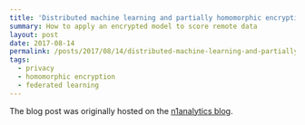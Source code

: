 ```yaml
---
title: 'Distributed machine learning and partially homomorphic encryption (part 2)'
summary: How to apply an encrypted model to score remote data
layout: post
date: 2017-08-14
permalink: /posts/2017/08/14/distributed-machine-learning-and-partially-homomorphic-encryption-2/
tags:
  - privacy
  - homomorphic encryption
  - federated learning
---
```


The blog post was originally hosted on the [n1analytics blog](https://blog.n1analytics.com/distributed-machine-learning-and-partially-homomorphic-encryption-2/).
